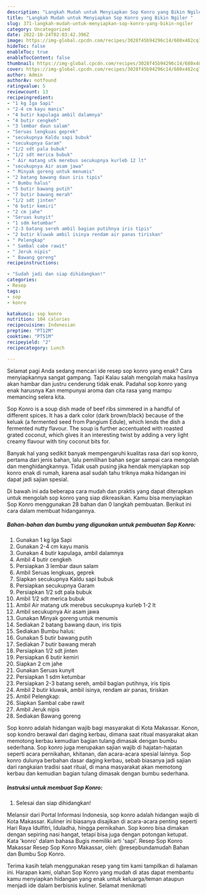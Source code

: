 ```yaml
---
description: "Langkah Mudah untuk Menyiapkan Sop Konro yang Bikin Ngiler "
title: "Langkah Mudah untuk Menyiapkan Sop Konro yang Bikin Ngiler "
slug: 371-langkah-mudah-untuk-menyiapkan-sop-konro-yang-bikin-ngiler
category: Uncategorized
date: 2022-10-24T02:03:42.396Z
image: https://img-global.cpcdn.com/recipes/3028f45b94296c14/680x482cq70/sop-konro-foto-resep-utama.jpg
hideToc: false
enableToc: true
enableTocContent: false
thumbnail: https://img-global.cpcdn.com/recipes/3028f45b94296c14/680x482cq70/sop-konro-foto-resep-utama.jpg
cover: https://img-global.cpcdn.com/recipes/3028f45b94296c14/680x482cq70/sop-konro-foto-resep-utama.jpg
author: Admin
authorAv: notfound
ratingvalue: 5
reviewcount: 13
recipeingredient:
- "1 kg Iga Sapi"
- "2-4 cm kayu manis"
- "4 butir kapulaga ambil dalamnya"
- "4 butir cengkeh"
- "3 lembar daun salam"
- "Seruas lengkuas geprek"
- "secukupnya Kaldu sapi bubuk"
- "secukupnya Garam"
- "1/2 sdt pala bubuk"
- "1/2 sdt merica bubuk"
- " Air matang utk merebus secukupnya kurleb 12 lt"
- "secukupnya Air asam jawa"
- " Minyak goreng untuk menumis"
- "2 batang bawang daun iris tipis"
- " Bumbu halus"
- "5 butir bawang putih"
- "7 butir bawang merah"
- "1/2 sdt jinten"
- "6 butir kemiri"
- "2 cm jahe"
- "Seruas kunyit"
- "1 sdm ketumbar"
- "2-3 batang sereh ambil bagian putihnya iris tipis"
- "2 butir kluwak ambil isinya rendam air panas tiriskan"
- " Pelengkap"
- " Sambal cabe rawit"
- " Jeruk nipis"
- " Bawang goreng"
recipeinstructions:

- "Sudah jadi dan siap dihidangkan!"
categories:
- Resep
tags:
- sop
- konro

katakunci: sop konro 
nutrition: 104 calories
recipecuisine: Indonesian
preptime: "PT12M"
cooktime: "PT51M"
recipeyield: "2"
recipecategory: Lunch

---
```



Selamat pagi Anda sedang mencari ide resep sop konro yang enak? Cara menyiapkannya sangat gampang. Tapi Kalau salah mengolah maka hasilnya akan hambar dan justru cenderung tidak enak. Padahal sop konro yang enak harusnya Kan mempunyai aroma dan cita rasa yang mampu memancing selera kita.


Sop Konro is a soup dish made of beef ribs simmered in a handful of different spices. It has a dark color (dark brown/black) because of the keluak (a fermented seed from Pangium Edule), which lends the dish a fermented nutty flavour. The soup is further accentuated with roasted grated coconut, which gives it an interesting twist by adding a very light creamy flavour with tiny coconut bits for.

Banyak hal yang sedikit banyak mempengaruhi kualitas rasa dari sop konro, pertama dari jenis bahan, lalu pemilihan bahan segar sampai cara mengolah dan menghidangkannya. Tidak usah pusing jika hendak menyiapkan sop konro enak di rumah, karena asal sudah tahu triknya maka hidangan ini dapat jadi sajian spesial.


Di bawah ini ada beberapa cara mudah dan praktis yang dapat diterapkan untuk mengolah sop konro yang siap dikreasikan. Kamu bisa menyiapkan Sop Konro menggunakan 28 bahan dan 0 langkah pembuatan. Berikut ini cara dalam membuat hidangannya.

<!--inarticleads1-->

##### Bahan-bahan dan bumbu yang digunakan untuk pembuatan Sop Konro:

1. Gunakan 1 kg Iga Sapi
1. Gunakan 2-4 cm kayu manis
1. Gunakan 4 butir kapulaga, ambil dalamnya
1. Ambil 4 butir cengkeh
1. Persiapkan 3 lembar daun salam
1. Ambil Seruas lengkuas, geprek
1. Siapkan secukupnya Kaldu sapi bubuk
1. Persiapkan secukupnya Garam
1. Persiapkan 1/2 sdt pala bubuk
1. Ambil 1/2 sdt merica bubuk
1. Ambil  Air matang utk merebus secukupnya kurleb 1-2 lt
1. Ambil secukupnya Air asam jawa
1. Gunakan  Minyak goreng untuk menumis
1. Sediakan 2 batang bawang daun, iris tipis
1. Sediakan  Bumbu halus:
1. Gunakan 5 butir bawang putih
1. Sediakan 7 butir bawang merah
1. Persiapkan 1/2 sdt jinten
1. Persiapkan 6 butir kemiri
1. Siapkan 2 cm jahe
1. Gunakan Seruas kunyit
1. Persiapkan 1 sdm ketumbar
1. Persiapkan 2-3 batang sereh, ambil bagian putihnya, iris tipis
1. Ambil 2 butir kluwak, ambil isinya, rendam air panas, tiriskan
1. Ambil  Pelengkap:
1. Siapkan  Sambal cabe rawit
1. Ambil  Jeruk nipis
1. Sediakan  Bawang goreng


Sop konro adalah hidangan wajib bagi masyarakat di Kota Makassar. Konon, sop kondro berawal dari daging kerbau, dimana saat ritual masyarakat akan memotong kerbau kemudian bagian tulang dimasak dengan bumbu sederhana. Sop konro juga merupakan sajian wajib di hajatan-hajatan seperti acara pernikahan, khitanan, dan acara-acara spesial lainnya. Sop konro dulunya berbahan dasar daging kerbau, sebab biasanya jadi sajian dari rangkaian tradisi saat ritual, di mana masyarakat akan memotong kerbau dan kemudian bagian tulang dimasak dengan bumbu sederhana. 

<!--inarticleads2-->

##### Instruksi untuk membuat Sop Konro:


1. Selesai dan siap dihidangkan!

Melansir dari Portal Informasi Indonesia, sop konro adalah hidangan wajib di Kota Makassar. Kuliner ini biasanya disajikan di acara-acara penting seperti Hari Raya Idulfitri, Iduladha, hingga pernikahan. Sop konro bisa dimakan dengan sepiring nasi hangat, tetapi bisa juga dengan potongan ketupat. Kata &#39;konro&#39; dalam bahasa Bugis memiliki arti &#39;sapi&#39;. Resep Sop Konro Makassar Resep Sop Konro Makassar, oleh: @resepbundamudah⁣ Bahan dan Bumbu Sop Konro. 

Terima kasih telah menggunakan resep yang tim kami tampilkan di halaman ini. Harapan kami, olahan Sop Konro yang mudah di atas dapat membantu kamu menyiapkan hidangan yang enak untuk keluarga/teman ataupun menjadi ide dalam berbisnis kuliner. Selamat menikmati
